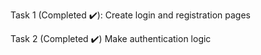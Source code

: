 Task 1 (Completed ✔️):
  Create login and registration pages

Task 2 (Completed ✔️)
  Make authentication logic



  